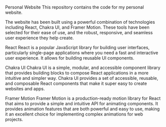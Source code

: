 Personal Website
This repository contains the code for my personal website.

The website has been built using a powerful combination of technologies including React, Chakra UI, and Framer Motion. These tools have been selected for their ease of use, and the robust, responsive, and seamless user experience they help create.

React
React is a popular JavaScript library for building user interfaces, particularly single-page applications where you need a fast and interactive user experience. It allows for building reusable UI components.

Chakra UI
Chakra UI is a simple, modular, and accessible component library that provides building blocks to compose React applications in a more intuitive and simpler way. Chakra UI provides a set of accessible, reusable, and composable React components that make it super easy to create websites and apps.

Framer Motion
Framer Motion is a production-ready motion library for React that aims to provide a simple and intuitive API for animating components. It provides animation features that are both powerful and easy to use, making it an excellent choice for implementing complex animations for web projects.
